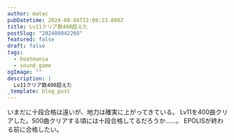```yaml
---
author: matac
pubDatetime: 2024-08-04T22:08:23.000Z
title: Lv11クリア数400超えた
postSlug: "202408042208"
featured: false
draft: false
tags:
  - beatmania
  - sound_game
ogImage: ""
description: |
  Lv11クリア数400超えた
_template: blog_post
---
```


いまだに十段合格は遠いが、地力は確実に上がってきている。
Lv11を400曲クリアした。500曲クリアする頃には十段合格してるだろうか......。
EPOLISが終わる前に合格したい。
